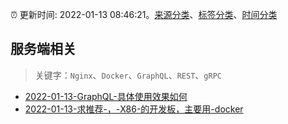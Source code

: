 :alarm_clock: 更新时间: 2022-01-13 08:46:21。[来源分类](../README.md)、[标签分类](../TAGS.md)、[时间分类](../TIMELINE.md)

## 服务端相关


> 关键字：`Nginx`、`Docker`、`GraphQL`、`REST`、`gRPC`



- [2022-01-13-GraphQL-具体使用效果如何](https://www.v2ex.com/t/828050) 
- [2022-01-13-求推荐-，-X86-的开发板，主要用-docker](https://www.v2ex.com/t/828029) 